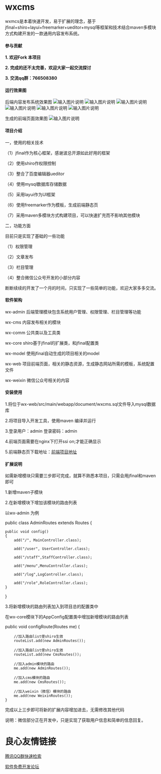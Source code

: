 # wxcms
wxmcs是本着快速开发，易于扩展的理念，基于jfinal+shiro+layui+freemarker+ueditor+mysql等框架和技术结合maven多模块方式构建开发的一款通用内容发布系统。

#### 参与贡献

 **1. 欢迎Fork 本项目** 

 **2. 完成的还不太完善，欢迎大家一起交流探讨** 

 **3. 交流qq群：766508380** 

#### 运行效果图
后端内容发布系统效果图
![输入图片说明](https://images.gitee.com/uploads/images/2018/0922/095424_c8f7377b_131664.png "TIM截图20180922095354.png")
![输入图片说明](https://images.gitee.com/uploads/images/2018/0922/095446_a12f3720_131664.png "TIM截图20180922095222.png")
![输入图片说明](https://images.gitee.com/uploads/images/2018/0922/095521_b62a25a0_131664.png "TIM截图20180922095159.png")
![输入图片说明](https://images.gitee.com/uploads/images/2018/0922/095533_195b6f3c_131664.png "TIM截图20180922095124.png")
![输入图片说明](https://images.gitee.com/uploads/images/2018/0922/095820_b10daf8f_131664.png "TIM截图20180922095728.png")
![输入图片说明](https://images.gitee.com/uploads/images/2018/0922/095832_859cee94_131664.png "TIM截图20180922095702.png")

生成的前端页面效果图
![输入图片说明](https://images.gitee.com/uploads/images/2018/0906/112332_f43823de_131664.png "屏幕截图.png")

#### 项目介绍
一，使用的相关技术

（1）jfinal作为核心框架，感谢波总开源如此好用的框架

（2）使用shiro作权限控制

（3）整合了百度编辑器ueditor

（4）使用mysql数据库存储数据

（5）采用layui作为UI框架

（6）使用freemarker作为模板，生成前端静态页

（7）采用maven多模块方式构建项目，可以快速扩充而不影响其他模块

二，功能方面

目前只是实现了基础的一些功能

（1）权限管理

（2）文章发布

（3）栏目管理

（4）整合微信公众号开发的小部分内容

断断续续的开发了一个月的时间，只实现了一些简单的功能，欢迎大家多多交流。

#### 软件架构
wx-admin  后端管理模块包含系统用户管理、权限管理、栏目管理等功能

wx-cms    内容发布相关的模块

wx-comm   公共类以及工具类

wx-core   shiro基于jfinal的扩展类，和jfinal配置类

wx-model  使用jfinal自动生成的项目相关的model

wx-web    项目前端页面，相关的静态资源，生成静态网站所需的模板，系统配置文件

wx-weixin 微信公众号相关的内容

#### 安装使用

1.将位于wx-web/src/main/webapp/document/wxcms.sql文件导入mysql数据库

2.将项目导入开发工具，使用maven 编译并运行

3.登录用户：admin 登录密码：admin

4.前端页面需要在nginx下打开ssi on;才能正确显示

5.前端静态页下载地址：[前端项目地址](https://gitee.com/live.cn/qkj)
#### 扩展说明
如需新增模块只需要三步即可完成，就算不熟悉本项目，只需会用jfinal和maven即可

1.新增maven子模块

2.在新增模块下增加该模块的路由列表

  以wx-admin 为例

  public class AdminRoutes extends Routes {

    public void config()
    {
        add("/", MainController.class);

        add("/user", UserController.class);

        add("/staff",StaffController.class);

        add("/menu",MenuController.class);

        add("/log",LogController.class);

        add("/role",RoleController.class);
    }

}

3.将新增模块的路由列表加入到项目总的配置类中

  在wx-core模块下的AppConfig配置类中增加新增模块的路由列表

  public void configRoute(Routes me) {

        //加入路由list使shiro生效
        routeList.add(new AdminRoutes());

        //加入路由list使shiro生效
        routeList.add(new CmsRoutes());

        //加入admin模块的路由
        me.add(new AdminRoutes());

        //加入cms模块的路由
        me.add(new CmsRoutes());

        //加入weixin（微信）模块的路由
        me.add(new WeixinRoutes());
    }
完成以上三步即可将新的扩展内容增加进去，无需修改其他代码

说明：微信部分正在开发中，只是实现了获取用户信息和简单的信息回复。



 # 良心友情链接

[腾讯QQ群快速检索](http://u.720life.cn/s/8cf73f7c)

[软件免费开发论坛](http://u.720life.cn/s/bbb01dc0)
